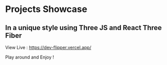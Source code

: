 # Projects Showcase
## In a unique style using Three JS and React Three Fiber 

View Live : https://dev-flipper.vercel.app/

Play around and Enjoy !
